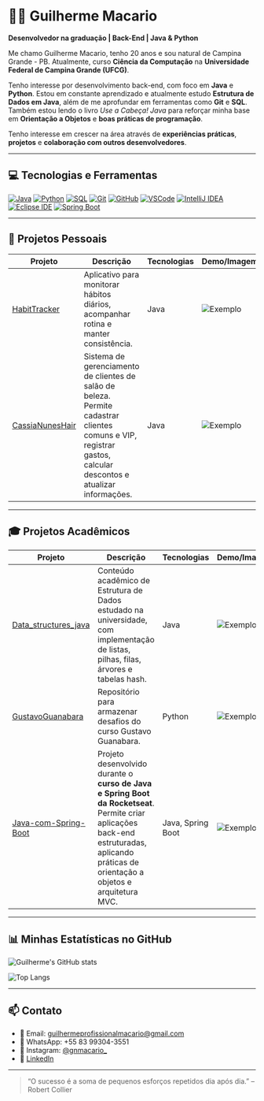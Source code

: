# 👨‍💻 Guilherme Macario

**Desenvolvedor na graduação | Back-End | Java & Python**

Me chamo Guilherme Macario, tenho 20 anos e sou natural de Campina Grande - PB. Atualmente, curso **Ciência da Computação** na **Universidade Federal de Campina Grande (UFCG)**.

Tenho interesse por desenvolvimento back-end, com foco em **Java** e **Python**. Estou em constante aprendizado e atualmente estudo **Estrutura de Dados em Java**, além de me aprofundar em ferramentas como **Git** e **SQL**. Também estou lendo o livro *Use a Cabeça! Java* para reforçar minha base em **Orientação a Objetos** e **boas práticas de programação**.

Tenho interesse em crescer na área através de **experiências práticas**, **projetos** e **colaboração com outros desenvolvedores**.

---

## 💻 Tecnologias e Ferramentas

[![Java](https://raw.githubusercontent.com/devicons/devicon/master/icons/java/java-original.svg)](https://www.java.com/)
[![Python](https://raw.githubusercontent.com/devicons/devicon/master/icons/python/python-original.svg)](https://www.python.org/)
[![SQL](https://raw.githubusercontent.com/devicons/devicon/master/icons/postgresql/postgresql-original.svg)](https://www.postgresql.org/)
[![Git](https://raw.githubusercontent.com/devicons/devicon/master/icons/git/git-original.svg)](https://git-scm.com/)
[![GitHub](https://raw.githubusercontent.com/devicons/devicon/master/icons/github/github-original.svg)](https://github.com/)
[![VSCode](https://raw.githubusercontent.com/devicons/devicon/master/icons/vscode/vscode-original.svg)](https://code.visualstudio.com/)
[![IntelliJ IDEA](https://raw.githubusercontent.com/devicons/devicon/master/icons/intellij/intellij-original.svg)](https://www.jetbrains.com/idea/)
[![Eclipse IDE](https://raw.githubusercontent.com/devicons/devicon/master/icons/eclipse/eclipse-original.svg)](https://www.eclipse.org/)
[![Spring Boot](https://raw.githubusercontent.com/devicons/devicon/master/icons/spring/spring-original.svg)](https://spring.io/projects/spring-boot)

---

## 🚀 Projetos Pessoais

| Projeto | Descrição | Tecnologias | Demo/Imagem |
|--------|-----------|-------------|-------------|
| [HabitTracker](https://github.com/usguilherme/HabitTracker) | Aplicativo para monitorar hábitos diários, acompanhar rotina e manter consistência. | Java | ![Exemplo](link_para_screenshot.gif) |
| [CassiaNunesHair](https://github.com/usguilherme/CassiaNunesHair) | Sistema de gerenciamento de clientes de salão de beleza. Permite cadastrar clientes comuns e VIP, registrar gastos, calcular descontos e atualizar informações. | Java | ![Exemplo](link_para_screenshot.gif) |

---

## 🎓 Projetos Acadêmicos

| Projeto | Descrição | Tecnologias | Demo/Imagem |
|--------|-----------|-------------|-------------|
| [Data_structures_java](https://github.com/usguilherme/Data_structures_java) | Conteúdo acadêmico de Estrutura de Dados estudado na universidade, com implementação de listas, pilhas, filas, árvores e tabelas hash. | Java | ![Exemplo](link_para_screenshot.gif) |
| [GustavoGuanabara](https://github.com/usguilherme/GustavoGuanabara) | Repositório para armazenar desafios do curso Gustavo Guanabara. | Python | ![Exemplo](link_para_screenshot.gif) |
| [Java-com-Spring-Boot](https://github.com/usguilherme/Java-com-Spring-Boot) | Projeto desenvolvido durante o **curso de Java e Spring Boot da Rocketseat**. Permite criar aplicações back-end estruturadas, aplicando práticas de orientação a objetos e arquitetura MVC. | Java, Spring Boot | ![Exemplo](link_para_screenshot.gif) |

---

## 📊 Minhas Estatísticas no GitHub

![Guilherme's GitHub stats](https://github-readme-stats.vercel.app/api?username=usguilherme&show_icons=true&theme=dark&count_private=true)

![Top Langs](https://github-readme-stats.vercel.app/api/top-langs/?username=usguilherme&layout=compact&theme=dark)

---

## 📫 Contato

- 📧 Email: guilhermeprofissionalmacario@gmail.com  
- 📱 WhatsApp: +55 83 99304-3551  
- 📸 Instagram: [@gnmacario_](https://www.instagram.com/gnmacario_/)
- 💼 [LinkedIn](https://www.linkedin.com/in/guilherme-macario/)

---

> “O sucesso é a soma de pequenos esforços repetidos dia após dia.” – Robert Collier
